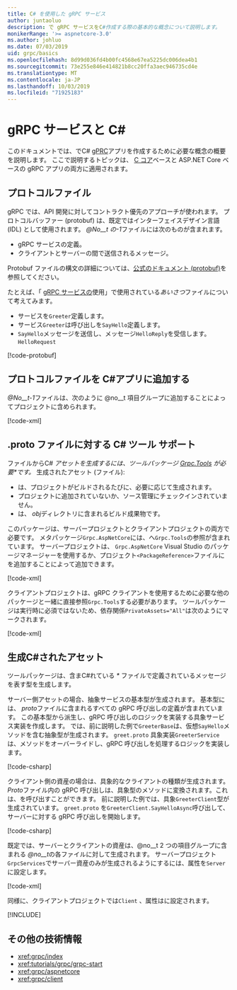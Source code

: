 ```yaml
---
title: C# を使用した gRPC サービス
author: juntaoluo
description: で gRPC サービスをC#作成する際の基本的な概念について説明します。
monikerRange: '>= aspnetcore-3.0'
ms.author: johluo
ms.date: 07/03/2019
uid: grpc/basics
ms.openlocfilehash: 8d99d036fd4b00fc4568e67ea5225dc006dea4b1
ms.sourcegitcommit: 73e255e846e414821b8cc20ffa3aec946735cd4e
ms.translationtype: MT
ms.contentlocale: ja-JP
ms.lasthandoff: 10/03/2019
ms.locfileid: "71925183"
---
```

# <a name="grpc-services-with-c"></a>gRPC サービスと C\#

このドキュメントでは、でC# [gPRC](https://grpc.io/docs/guides/)アプリを作成するために必要な概念の概要を説明します。 ここで説明するトピックは、 [C コア](https://grpc.io/blog/grpc-stacks)ベースと ASP.NET Core ベースの gRPC アプリの両方に適用されます。

## <a name="proto-file"></a>プロトコルファイル

gRPC では、API 開発に対してコントラクト優先のアプローチが使われます。 プロトコルバッファー (protobuf) は、既定ではインターフェイスデザイン言語 (IDL) として使用されます。 *@No__t の-1*ファイルには次のものが含まれます。

* gRPC サービスの定義。
* クライアントとサーバーの間で送信されるメッセージ。

Protobuf ファイルの構文の詳細については、[公式のドキュメント (protobuf)](https://developers.google.com/protocol-buffers/docs/proto3)を参照してください。

たとえば、「 [gRPC サービスの](xref:tutorials/grpc/grpc-start)使用」で使用されている*あいさつ*ファイルについて考えてみます。

* サービスを`Greeter`定義します。
* サービス`Greeter`は呼び出しを`SayHello`定義します。
* `SayHello`メッセージを送信し、メッセージ`HelloReply`を受信します。 `HelloRequest`

[!code-protobuf[](~/tutorials/grpc/grpc-start/sample/GrpcGreeter/Protos/greet.proto)]

## <a name="add-a-proto-file-to-a-c-app"></a>プロトコルファイルを C\#アプリに追加する

*@No__t-1*ファイルは、次のように @no__t 項目グループに追加することによってプロジェクトに含められます。

[!code-xml[](~/tutorials/grpc/grpc-start/sample/GrpcGreeter/GrpcGreeter.csproj?highlight=2&range=7-9)]

## <a name="c-tooling-support-for-proto-files"></a>.proto ファイルに対する C# ツール サポート

ファイルからC# *アセットを生成するには、ツールパッケージ [Grpc.Tools](https://www.nuget.org/packages/Grpc.Tools/) が必要\*です。* 生成されたアセット (ファイル):

* は、プロジェクトがビルドされるたびに、必要に応じて生成されます。
* プロジェクトに追加されていないか、ソース管理にチェックインされていません。
* は、 *obj*ディレクトリに含まれるビルド成果物です。

このパッケージは、サーバープロジェクトとクライアントプロジェクトの両方で必要です。 メタパッケージ`Grpc.AspNetCore`には、へ`Grpc.Tools`の参照が含まれています。 サーバープロジェクトは、 `Grpc.AspNetCore` Visual Studio のパッケージマネージャーを使用するか、プロジェクト`<PackageReference>`ファイルにを追加することによって追加できます。

[!code-xml[](~/tutorials/grpc/grpc-start/sample/GrpcGreeter/GrpcGreeter.csproj?highlight=1&range=12)]

クライアントプロジェクトは、gRPC クライアントを使用するために必要な他のパッケージと一緒に直接参照`Grpc.Tools`する必要があります。 ツールパッケージは実行時に必須ではないため、依存関係`PrivateAssets="All"`は次のようにマークされます。

[!code-xml[](~/tutorials/grpc/grpc-start/sample/GrpcGreeterClient/GrpcGreeterClient.csproj?highlight=3&range=9-11)]

## <a name="generated-c-assets"></a>生成C#されたアセット

ツールパッケージは、含まC#れている *\** ファイルで定義されているメッセージを表す型を生成します。

サーバー側アセットの場合、抽象サービスの基本型が生成されます。 基本型には、 *proto*ファイルに含まれるすべての gRPC 呼び出しの定義が含まれています。 この基本型から派生し、gRPC 呼び出しのロジックを実装する具象サービス実装を作成します。 では、前に説明した例で`GreeterBase`は、仮想`SayHello`メソッドを含む抽象型が生成されます。 `greet.proto` 具象実装`GreeterService`は、メソッドをオーバーライドし、gRPC 呼び出しを処理するロジックを実装します。

[!code-csharp[](~/tutorials/grpc/grpc-start/sample/GrpcGreeter/Services/GreeterService.cs?name=snippet)]

クライアント側の資産の場合は、具象的なクライアントの種類が生成されます。 *Proto*ファイル内の gRPC 呼び出しは、具象型のメソッドに変換されます。これは、を呼び出すことができます。 前に説明した例では、具象`GreeterClient`型が生成されています。 `greet.proto` を`GreeterClient.SayHelloAsync`呼び出して、サーバーに対する gRPC 呼び出しを開始します。

[!code-csharp[](~/tutorials/grpc/grpc-start/sample/GrpcGreeterClient/Program.cs?name=snippet)]

既定では、サーバーとクライアントの資産は、@no__t 2 つの項目グループに含まれる *@no__t*の各ファイルに対して生成されます。 サーバープロジェクト`GrpcServices`でサーバー資産のみが生成されるようにするには、属性を`Server`に設定します。

[!code-xml[](~/tutorials/grpc/grpc-start/sample/GrpcGreeter/GrpcGreeter.csproj?highlight=2&range=7-9)]

同様に、クライアントプロジェクトでは`Client` 、属性はに設定されます。

[!INCLUDE[](~/includes/gRPCazure.md)]

## <a name="additional-resources"></a>その他の技術情報

* <xref:grpc/index>
* <xref:tutorials/grpc/grpc-start>
* <xref:grpc/aspnetcore>
* <xref:grpc/client>
